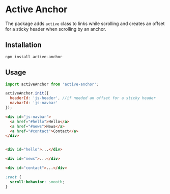 # Active Anchor

The package adds `active` class to links while scrolling and creates an offset for a sticky header when scrolling by an anchor.

## Installation

`npm install active-anchor`

## Usage

```javascript
import activeAnchor from 'active-anchor';

activeAnchor.init({
  headerId: 'js-header', //if needed an offset for a sticky header
  navbarId: 'js-navbar'
});
```
```html
<div id="js-navbar">
  <a href="#hello">Hello</a>
  <a href="#news">News</a>
  <a href="#contact">Contact</a>
</div>


<div id="hello">...</div>

<div id="news">...</div>

<div id="contact">...</div>
```
```css
:root {
  scroll-behavior: smooth;
}
```